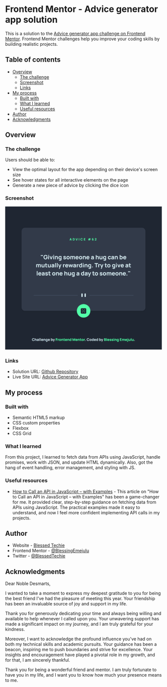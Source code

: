 # Frontend Mentor - Advice generator app solution

This is a solution to the [Advice generator app challenge on Frontend Mentor](https://www.frontendmentor.io/challenges/advice-generator-app-QdUG-13db). Frontend Mentor challenges help you improve your coding skills by building realistic projects.

## Table of contents

- [Overview](#overview)
  - [The challenge](#the-challenge)
  - [Screenshot](#screenshot)
  - [Links](#links)
- [My process](#my-process)
  - [Built with](#built-with)
  - [What I learned](#what-i-learned)
  - [Useful resources](#useful-resources)
- [Author](#author)
- [Acknowledgments](#acknowledgments)


## Overview

### The challenge

Users should be able to:

- View the optimal layout for the app depending on their device's screen size
- See hover states for all interactive elements on the page
- Generate a new piece of advice by clicking the dice icon

### Screenshot

![screenshot](images/screenshot.png)

### Links

- Solution URL: [Github Repository](https://your-solution-url.com](https://github.com/BlessingEmejulu/advice-generator-app))
- Live Site URL: [Advice Generator App](https://advicegenapp-by-blessedtechie.netlify.app/)

## My process

### Built with

- Semantic HTML5 markup
- CSS custom properties
- Flexbox
- CSS Grid


### What I learned

From this project, I learned to fetch data from APIs using JavaScript, handle promises, work with JSON, and update HTML dynamically. Also, got the hang of event handling, error management, and styling with JS.


### Useful resources

- [How to Call an API in JavaScript – with Examples](https://www.freecodecamp.org/news/make-api-calls-in-javascript) - This article on "How to Call an API in JavaScript – with Examples" has been a game-changer for me. It provided clear, step-by-step guidance on fetching data from APIs using JavaScript. The practical examples made it easy to understand, and now I feel more confident implementing API calls in my projects. 
## Author

- Website - [Blessed Techie](https://zaap.bio/blessedtechie)
- Frontend Mentor - [@BlessingEmejulu](https://www.frontendmentor.io/profile/BlessingEmejulu)
- Twitter - [@BlessedTechie](https://twitter.com/BlessedTechie)


## Acknowledgments

Dear Noble Desmarts,

I wanted to take a moment to express my deepest gratitude to you for being the best friend I've had the pleasure of meeting this year. Your friendship has been an invaluable source of joy and support in my life.

Thank you for generously dedicating your time and always being willing and available to help whenever I called upon you. Your unwavering support has made a significant impact on my journey, and I am truly grateful for your kindness.

Moreover, I want to acknowledge the profound influence you've had on both my technical skills and academic pursuits. Your guidance has been a beacon, inspiring me to push boundaries and strive for excellence. Your insights and encouragement have played a pivotal role in my growth, and for that, I am sincerely thankful.

Thank you for being a wonderful friend and mentor. I am truly fortunate to have you in my life, and I want you to know how much your presence means to me.

